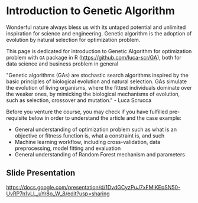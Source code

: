 # Introduction to Genetic Algorithm

Wonderful nature always bless us with its untaped potential and unlimited inspiration for science and engineering. Genetic algorithm is the adoption of evolution by natural selection for optimization problem.

This page is dedicated for introduction to Genetic Algorithm for optimization problem with `GA` package in R (https://github.com/luca-scr/GA), both for data science and business problem in general 

"Genetic algorithms (GAs) are stochastic search algorithms inspired by the basic principles of biological evolution and natural selection. GAs simulate the evolution of living organisms, where the fittest individuals dominate over the weaker ones, by mimicking the biological mechanisms of evolution, such as selection, crossover and mutation." - Luca Scrucca

Before you venture the course, you may check if you have fulfilled pre-requisite below in order to understand the article and the case example:

* General understanding of optimization problem such as what is an objective or fitness function is, what a constraint is, and such
* Machine learning workflow, including cross-validation, data preprocessing, model fitting and evaluation
* General understanding of Random Forest mechanism and parameters

## Slide Presentation

https://docs.google.com/presentation/d/1DvdGCyzPuJ7xFMlKEpSN50-UvRP7n1vLL_uYr8o_W_8/edit?usp=sharing
